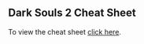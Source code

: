 ## Dark Souls 2 Cheat Sheet

To view the cheat sheet [click here](https://dadankduck.github.io/DSIISotFS/).
